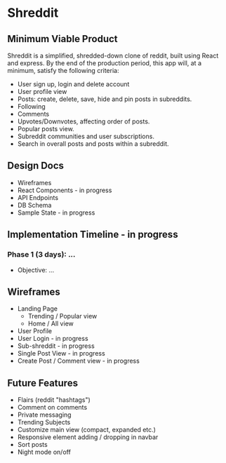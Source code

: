 # Shreddit

## Minimum Viable Product
Shreddit is a simplified, shredded-down clone of reddit, built using React and express. By the end of the production period, this app will, at a minimum, satisfy the following criteria:

* User sign up, login and delete account
* User profile view
* Posts: create, delete, save, hide and pin posts in subreddits.
* Following
* Comments
* Upvotes/Downvotes, affecting order of posts.
* Popular posts view.
* Subreddit communities and user subscriptions.
* Search in overall posts and posts within a subreddit.

## Design Docs
* Wireframes
* React Components - in progress
* API Endpoints
* DB Schema
* Sample State - in progress

## Implementation Timeline - in progress
  ### Phase 1 (3 days): ...
  * Objective: ...

## Wireframes
* Landing Page  
  * Trending / Popular view
  * Home / All view
* User Profile
* User Login - in progress
* Sub-shreddit - in progress
* Single Post View - in progress
* Create Post / Comment view - in progress

## Future Features
* Flairs (reddit "hashtags")
* Comment on comments
* Private messaging
* Trending Subjects
* Customize main view (compact, expanded etc.)
* Responsive element adding / dropping in navbar
* Sort posts
* Night mode on/off
